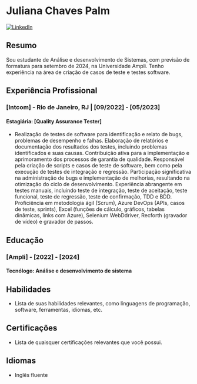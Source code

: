  
 # Juliana Chaves Palm
 [![LinkedIn](https://img.shields.io/badge/LinkedIn-000?style=for-the-badge&logo=linkedin&logoColor=0E76A8)](https://www.linkedin.com/in/julianachavespalm/) 

## Resumo
Sou estudante de Análise e desenvolvimento de Sistemas, com previsão de formatura para setembro de 2024, na Universidade Ampli. Tenho experiência na área de criação de casos de teste e testes software.

## Experiência Profissional

### [Intcom] - Rio de Janeiro, RJ | [09/2022] - [05/2023]
#### Estagiária: [Quality Assurance Tester]
- Realização de testes de software para identificação e relato de bugs, problemas de desempenho e falhas.
Elaboração de relatórios e documentação dos resultados dos testes, incluindo problemas identificados e suas causas.
Contribuição ativa para a implementação e aprimoramento dos processos de garantia de qualidade.
Responsável pela criação de scripts e casos de teste de software, bem como pela execução de testes de integração e regressão.
Participação significativa na administração de bugs e implementação de melhorias, resultando na otimização do ciclo de desenvolvimento.
Experiência abrangente em testes manuais, incluindo teste de integração, teste de aceitação, teste funcional, teste de regressão, teste de confirmação, TDD e BDD.
Proficiência em metodologia ágil (Scrum), Azure DevOps (APIs, casos de teste, sprints), Excel (funções de cálculo, gráficos, tabelas dinâmicas, links com Azure), Selenium WebDdriver, Recforth (gravador de vídeo) e gravador de passos. 

## Educação

### [Ampli] - [2022] - [2024]
#### Tecnólogo: Análise e desenvolvimento de sistema

## Habilidades
- Lista de suas habilidades relevantes, como linguagens de programação, software, ferramentas, idiomas, etc.

## Certificações
- Lista de quaisquer certificações relevantes que você possui.

## Idiomas
- Inglês fluente

